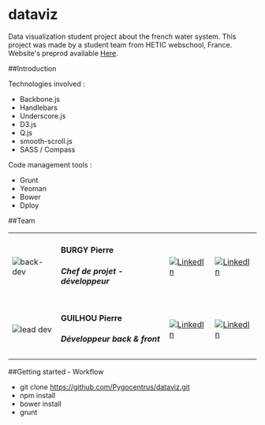 dataviz
=======

Data visualization student project about the french water system. This project was made by a student team from HETIC webschool, France. <br />
Website's preprod available <a href="http://pierreguilhou.fr/sites/jesuisvitale/">Here</a>.

##Introduction
<p>
  Technologies involved :
  <ul>
    <li>Backbone.js </li>
    <li>Handlebars </li>
    <li>Underscore.js </li>
    <li>D3.js </li>
    <li>Q.js</li>
    <li>smooth-scroll.js </li>
    <li>SASS / Compass </li>
  </ul>
</p>
<p>
  Code management tools :
  <ul>
    <li>Grunt</li>
    <li>Yeoman</li>
    <li>Bower</li>
    <li>Dploy</li>
  </ul>
</p>

##Team

<table>
  <tr>
    <td><img src="https://fr.gravatar.com/userimage/58955705/05d7d60184e3f1dcebfc25f1c08c1794" alt="back-dev"/></td>
    <td><h4>BURGY Pierre</h4><h5>Chef de projet - développeur</h5></td>
    <td><a href="http://www.linkedin.com/profile/view?id=261554790"><img src="http://www.tlogistics.eu/wp-content/uploads/2013/01/Linkedin-Logo1.png" alt="LinkedIn"/></a></td>
    <td><a href="https://github.com/pierreburgy"><img src="http://ciembor.github.io/4bit/images/github.png" alt="LinkedIn"/></a></td>
  </tr>
  <tr>
    <td><img src="https://fr.gravatar.com/userimage/49542208/dff7f1c796cfadefbcb5bfc8a26191a5.jpeg" alt="lead dev"/></td>
    <td><h4>GUILHOU Pierre</h4><h5>Développeur back & front</h5></td>
    <td><a href="http://www.linkedin.com/profile/view?id=318537647"><img src="http://www.tlogistics.eu/wp-content/uploads/2013/01/Linkedin-Logo1.png" alt="LinkedIn"/></a></td>
    <td><a href="https://github.com/Pygocentrus"><img src="http://ciembor.github.io/4bit/images/github.png" alt="LinkedIn"/></a></td>
  </tr>
</table>

##Getting started - Workflow
- git clone https://github.com/Pygocentrus/dataviz.git<br />
- npm install<br />
- bower install<br />
- grunt<br />
